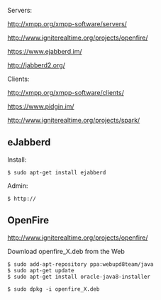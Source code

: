 Servers:

http://xmpp.org/xmpp-software/servers/

http://www.igniterealtime.org/projects/openfire/

https://www.ejabberd.im/

http://jabberd2.org/

Clients:

http://xmpp.org/xmpp-software/clients/

https://www.pidgin.im/

http://www.igniterealtime.org/projects/spark/

## eJabberd

Install:
```
$ sudo apt-get install ejabberd
```
Admin:
```
$ http://
```

## OpenFire

http://www.igniterealtime.org/projects/openfire/

Download openfire_X.deb from the Web
```
$ sudo add-apt-repository ppa:webupd8team/java
$ sudo apt-get update
$ sudo apt-get install oracle-java8-installer

$ sudo dpkg -i openfire_X.deb
```
